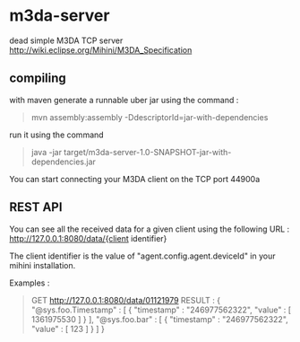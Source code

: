 m3da-server
===========

dead simple M3DA TCP server http://wiki.eclipse.org/Mihini/M3DA_Specification


compiling 
---------

 with maven generate a runnable uber jar using the command :

> 
> mvn assembly:assembly -DdescriptorId=jar-with-dependencies
> 

 run it using the command 

> java -jar target/m3da-server-1.0-SNAPSHOT-jar-with-dependencies.jar

 You can start connecting your M3DA client on the TCP port 44900a

REST API
--------

 You can see all the received data for a given client using the following URL : 
 http://127.0.0.1:8080/data/{client identifier}
 
 The client identifier is the value of "agent.config.agent.deviceId" in your mihini installation.

 Examples : 
 > GET http://127.0.0.1:8080/data/01121979
 > RESULT : 
 > { "@sys.foo.Timestamp" : [ { "timestamp" : "246977562322",
 >       "value" : [ 1361975530 ]
 >          } ],
 >    "@sys.foo.bar" : [ { "timestamp" : "246977562322",
 >        "value" : [ 123 ]
 >          } ]
 > }
